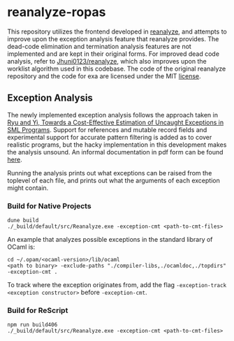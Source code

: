 # reanalyze-ropas

This repository utilizes the frontend developed in [reanalyze](https://github.com/rescript-association/reanalyze), and attempts to improve upon the exception analysis feature that reanalyze provides. The dead-code elimination and termination analysis features are not implemented and are kept in their original forms. For improved dead code analysis, refer to [Jhuni0123/reanalyze](https://github.com/Jhuni0123/reanalyze/tree/dva-worklist), which also improves upon the worklist algorithm used in this codebase. The code of the original reanalyze repository and the code for exa are licensed under the MIT [license](LICENSE).

## Exception Analysis
The newly implemented exception analysis follows the approach taken in [Ryu and Yi, Towards a Cost-Effective Estimation of Uncaught Exceptions in SML Programs](https://dl.acm.org/doi/10.5555/647166.717966). Support for references and mutable record fields and experimental support for accurate pattern filtering is added as to cover realistic programs, but the hacky implementation in this development makes the analysis unsound.
An informal documentation in pdf form can be found [here](TeX/main.pdf).

Running the analysis prints out what exceptions can be raised from the toplevel of each file, and prints out what the arguments of each exception might contain.

### Build for Native Projects

```shell
dune build
./_build/default/src/Reanalyze.exe -exception-cmt <path-to-cmt-files>
```
An example that analyzes possible exceptions in the standard library of OCaml is:

```shell
cd ~/.opam/<ocaml-version>/lib/ocaml
<path to binary> -exclude-paths "./compiler-libs,./ocamldoc,./topdirs" -exception-cmt .
```
To track where the exception originates from, add the flag `-exception-track <exception constructor>` before `-exception-cmt`.

### Build for ReScript

```shell
npm run build406
./_build/default/src/Reanalyze.exe -exception-cmt <path-to-cmt-files>
```
